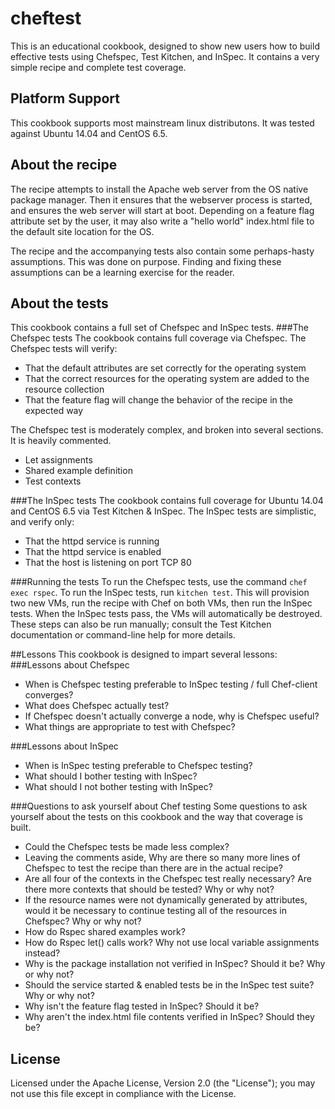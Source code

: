 cheftest
============
This is an educational cookbook, designed to show new users how to build effective tests using Chefspec, Test Kitchen, and InSpec. It contains a very simple recipe and complete test coverage.

## Platform Support
This cookbook supports most mainstream linux distributons. It was tested against Ubuntu 14.04 and CentOS 6.5.

## About the recipe
The recipe attempts to install the Apache web server from the OS native package manager. Then it ensures that the webserver process is started, and ensures the web server will start at boot. Depending on a feature flag attribute set by the user, it may also write a "hello world" index.html file to the default site location for the OS.

The recipe and the accompanying tests also contain some perhaps-hasty assumptions. This was done on purpose. Finding and fixing these assumptions can be a learning exercise for the reader.

## About the tests
This cookbook contains a full set of Chefspec and InSpec tests.
###The Chefspec tests
The cookbook contains full coverage via Chefspec. The Chefspec tests will verify:
- That the default attributes are set correctly for the operating system
- That the correct resources for the operating system are added to the resource collection
- That the feature flag will change the behavior of the recipe in the expected way

The Chefspec test is moderately complex, and broken into several sections. It is heavily commented.
- Let assignments
- Shared example definition
- Test contexts

###The InSpec tests
The cookbook contains full coverage for Ubuntu 14.04 and CentOS 6.5 via Test Kitchen & InSpec. The InSpec tests are simplistic, and verify only:
- That the httpd service is running
- That the httpd service is enabled
- That the host is listening on port TCP 80

###Running the tests
To run the Chefspec tests, use the command `chef exec rspec`. To run the InSpec tests, run `kitchen test`. This will provision two new VMs, run the recipe with Chef on both VMs, then run the InSpec tests. When the InSpec tests pass, the VMs will automatically be destroyed. These steps can also be run manually; consult the Test Kitchen documentation or command-line help for more details.

##Lessons
This cookbook is designed to impart several lessons:
###Lessons about Chefspec
- When is Chefspec testing preferable to InSpec testing / full Chef-client converges?
- What does Chefspec actually test?
- If Chefspec doesn't actually converge a node, why is Chefspec useful?
- What things are appropriate to test with Chefspec?

###Lessons about InSpec
- When is InSpec testing preferable to Chefspec testing?
- What should I bother testing with InSpec?
- What should I not bother testing with InSpec?

###Questions to ask yourself about Chef testing
Some questions to ask yourself about the tests on this cookbook and the way that coverage is built.
- Could the Chefspec tests be made less complex?
- Leaving the comments aside, Why are there so many more lines of Chefspec to test the recipe than there are in the actual recipe?
- Are all four of the contexts in the Chefspec test really necessary? Are there more contexts that should be tested? Why or why not?
- If the resource names were not dynamically generated by attributes, would it be necessary to continue testing all of the resources in Chefspec? Why or why not?
- How do Rspec shared examples work?
- How do Rspec let() calls work? Why not use local variable assignments instead?
- Why is the package installation not verified in InSpec? Should it be? Why or why not?
- Should the service started & enabled tests be in the InSpec test suite? Why or why not?
- Why isn't the feature flag tested in InSpec? Should it be?
- Why aren't the index.html file contents verified in InSpec? Should they be?

License
-----------------
Licensed under the Apache License, Version 2.0 (the "License");
you may not use this file except in compliance with the License.
